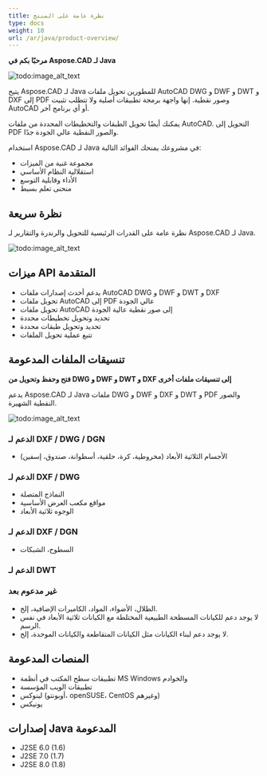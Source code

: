 ```yaml
---
title: نظرة عامة على المنتج
type: docs
weight: 10
url: /ar/java/product-overview/
---
```


**مرحبًا بكم في Aspose.CAD لـ Java**

![todo:image_alt_text](https://i.imgur.com/qHeCKck.png)

يتيح Aspose.CAD لـ Java للمطورين تحويل ملفات AutoCAD DWG و DWF و DWT و DXF إلى PDF وصور نقطية. إنها واجهة برمجة تطبيقات أصلية ولا تتطلب تثبيت AutoCAD أو أي برنامج آخر.

يمكنك أيضًا تحويل الطبقات والتخطيطات المحددة من ملفات AutoCAD. التحويل إلى PDF والصور النقطية عالي الجودة جدًا.

استخدام Aspose.CAD لـ Java في مشروعك يمنحك الفوائد التالية:

- مجموعة غنية من الميزات
- استقلالية النظام الأساسي
- الأداء وقابلية التوسع
- منحنى تعلم بسيط




## **نظرة سريعة**
نظرة عامة على القدرات الرئيسية للتحويل والرندرة والتقارير لـ Aspose.CAD لـ Java.

![todo:image_alt_text](https://i.imgur.com/vLNnhkj.png)
## **ميزات API المتقدمة**
- يدعم أحدث إصدارات ملفات AutoCAD DWG و DWF و DWT و DXF
- تحويل ملفات AutoCAD إلى PDF عالي الجودة
- تحويل ملفات AutoCAD إلى صور نقطية عالية الجودة
- تحديد وتحويل تخطيطات محددة
- تحديد وتحويل طبقات محددة
- تتبع عملية تحويل الملفات
## **تنسيقات الملفات المدعومة**
**فتح وحفظ وتحويل من DWG و DWF و DWT و DXF إلى تنسيقات ملفات أخرى**

يدعم Aspose.CAD لـ Java ملفات DWG و DWF و DXF و DWT و PDF والصور النقطية الشهيرة.

![todo:image_alt_text](/_assets/java/product-overview_1.png)
### **الدعم لـ DXF / DWG / DGN**
- الأجسام الثلاثية الأبعاد (مخروطية، كرة، حلقية، أسطوانة، صندوق، إسفين)
### **الدعم لـ DXF / DWG**
- النماذج المتصلة
- مواقع مكعب العرض الأساسية
- الوجوه ثلاثية الأبعاد
### **الدعم لـ DXF / DGN**
- السطوح، الشبكات
### **الدعم لـ DWT**

### **غير مدعوم بعد**
- الظلال، الأضواء، المواد، الكاميرات الإضافية، إلخ.
- لا يوجد دعم للكيانات المسطحة الطبيعية المختلطة مع الكيانات ثلاثية الأبعاد في نفس الرسم.
- لا يوجد دعم لبناء الكيانات مثل الكيانات المتقاطعة والكيانات الموحدة، إلخ.
## **المنصات المدعومة**
- تطبيقات سطح المكتب في أنظمة MS Windows والخوادم
- تطبيقات الويب المؤسسة
- لينوكس (أوبونتو، openSUSE، CentOS وغيرهم)
- يونيكس
## **إصدارات Java المدعومة**
- J2SE 6.0 (1.6)
- J2SE 7.0 (1.7)
- J2SE 8.0 (1.8)
